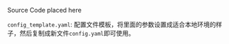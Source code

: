 Source Code placed here



`config_template.yaml`: 配置文件模板，将里面的参数设置成适合本地环境的样子，然后复制成新文件`config.yaml`即可使用。